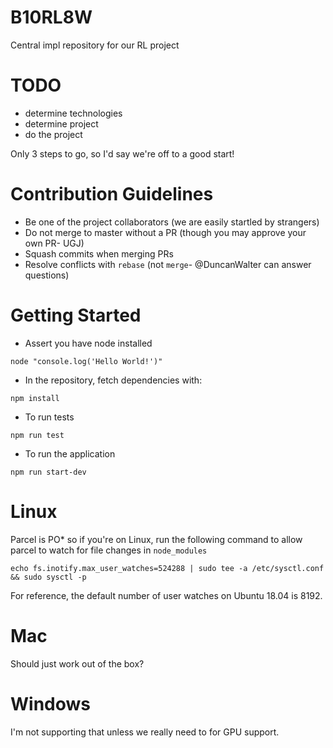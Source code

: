 # B10RL8W

Central impl repository for our RL project

# TODO

- determine technologies
- determine project
- do the project

Only 3 steps to go, so I'd say we're off to a good start!

# Contribution Guidelines

- Be one of the project collaborators (we are easily startled by strangers)
- Do not merge to master without a PR (though you may approve your own PR- UGJ)
- Squash commits when merging PRs
- Resolve conflicts with `rebase` (not `merge`- @DuncanWalter can answer questions)

# Getting Started

- Assert you have node installed

```
node "console.log('Hello World!')"
```

- In the repository, fetch dependencies with:

```
npm install
```

- To run tests

```
npm run test
```

- To run the application

```
npm run start-dev
```

# Linux

Parcel is PO\* so if you're on Linux, run the following command to allow parcel to watch for file changes in `node_modules`

```
echo fs.inotify.max_user_watches=524288 | sudo tee -a /etc/sysctl.conf && sudo sysctl -p
```

For reference, the default number of user watches on Ubuntu 18.04 is 8192.

# Mac

Should just work out of the box?

# Windows

I'm not supporting that unless we really need to for GPU support.
